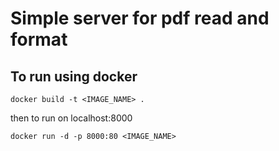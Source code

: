 # Simple server for pdf read and format
## To run using docker
```
docker build -t <IMAGE_NAME> .
```
then to run on localhost:8000
```
docker run -d -p 8000:80 <IMAGE_NAME>
```